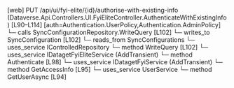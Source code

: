 [web] PUT /api/ui/fyi-elite/{id}/authorise-with-existing-info  (Dataverse.Api.Controllers.UI.FyiEliteController.AuthenticateWithExistingInfo)  [L90–L114] [auth=Authentication.UserPolicy,Authentication.AdminPolicy]
  └─ calls SyncConfigurationRepository.WriteQuery [L102]
  └─ writes_to SyncConfiguration [L102]
    └─ reads_from SyncConfigurations
  └─ uses_service IControlledRepository<SyncConfiguration>
    └─ method WriteQuery [L102]
  └─ uses_service IDatagetFyiEliteService (AddTransient)
    └─ method Authenticate [L98]
  └─ uses_service IDatagetFyiService (AddTransient)
    └─ method GetAccessInfo [L95]
  └─ uses_service UserService
    └─ method GetUserAsync [L94]

